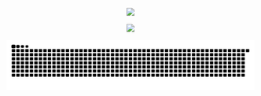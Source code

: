 <p align="center">
  <a href="https://discord.com/users/925192939980857375">
    <img src="https://lanyard.cnrad.dev/api/925192939980857375?hideStatus=false&hideActivity=true&hideBadges=false&hideDecoration=false&animatedDecoration=false&theme=booru-qualityhentais" />
  </a>
</p>
<p align="center">
  <img src="https://count.getloli.com/@radianeuh?name=radianeuh&theme=booru-lisutheme=booru-lisutheme=booru-jaypeetheme=booru-qualityhentaistheme=booru-jaypeetheme=booru-jaypeetheme=booru-qualityhentaistheme=booru-qualityhentaistheme=booru-qualityhentaistheme=booru-lisutheme=booru-lisutheme=booru-lisutheme=booru-jaypeetheme=booru-qualityhentaistheme=booru-qualityhentaistheme=booru-lisutheme=booru-jaypeetheme=booru-jaypeetheme=booru-qualityhentaistheme=booru-jaypeetheme=booru-lisutheme=booru-lisutheme=booru-lisutheme=booru-qualityhentaistheme=booru-qualityhentaistheme=booru-qualityhentaistheme=booru-lisutheme=booru-lisutheme=booru-qualityhentaistheme=booru-lisutheme=booru-qualityhentaistheme=booru-lisutheme=booru-qualityhentaistheme=booru-jaypeetheme=booru-qualityhentaistheme=booru-lisutheme=booru-jaypeetheme=booru-lisutheme=booru-jaypeetheme=booru-qualityhentaistheme=booru-jaypeetheme=booru-jaypeetheme=booru-qualityhentaistheme=booru-jaypeetheme=booru-qualityhentaistheme=booru-jaypeetheme=booru-qualityhentaistheme=booru-qualityhentaistheme=booru-lisutheme=booru-lisutheme=booru-qualityhentaistheme=booru-jaypeetheme=booru-jaypeetheme=booru-lisutheme=booru-lisutheme=booru-jaypeetheme=booru-qualityhentaistheme=booru-jaypeetheme=booru-jaypeetheme=booru-jaypeetheme=booru-lisutheme=booru-qualityhentaistheme=booru-qualityhentaistheme=booru-qualityhentaistheme=booru-lisutheme=booru-jaypeetheme=booru-lisutheme=booru-lisutheme=booru-qualityhentaistheme=booru-jaypeetheme=booru-lisutheme=booru-qualityhentaistheme=booru-lisutheme=booru-jaypeetheme=booru-jaypeetheme=booru-lisutheme=booru-lisutheme=booru-jaypeetheme=booru-jaypeetheme=booru-qualityhentaistheme=booru-jaypeetheme=booru-lisutheme=booru-qualityhentaistheme=booru-jaypeetheme=booru-lisutheme=booru-qualityhentaistheme=booru-qualityhentaistheme=booru-qualityhentaistheme=booru-qualityhentaistheme=booru-qualityhentaistheme=booru-qualityhentaistheme=booru-lisutheme=booru-qualityhentaistheme=booru-jaypeetheme=booru-lisutheme=booru-qualityhentaistheme=booru-qualityhentaistheme=booru-qualityhentaistheme=booru-lisutheme=booru-lisutheme=booru-lisutheme=booru-lisutheme=booru-jaypeetheme=booru-lisutheme=booru-lisutheme=booru-lisutheme=booru-qualityhentaistheme=booru-lisutheme=booru-lisutheme=booru-qualityhentaistheme=booru-qualityhentaistheme=booru-qualityhentaistheme=booru-qualityhentaistheme=booru-lisutheme=booru-lisutheme=booru-lisutheme=booru-lisutheme=booru-jaypeetheme=booru-jaypeetheme=booru-qualityhentaistheme=booru-jaypeetheme=booru-lisutheme=booru-lisutheme=booru-qualityhentaistheme=booru-qualityhentaistheme=booru-lisutheme=booru-lisutheme=booru-lisutheme=booru-jaypeetheme=booru-qualityhentaistheme=booru-qualityhentaistheme=booru-jaypeetheme=booru-lisutheme=booru-lisutheme=booru-lisutheme=booru-qualityhentaistheme=booru-lisutheme=booru-qualityhentaistheme=booru-qualityhentaistheme=booru-qualityhentaistheme=booru-qualityhentais&padding=7&offset=0&align=bottom&scale=2&pixelated=1&darkmode=1" height="130" />
</p>
<p align="center">
  <picture>
    <source media="(prefers-color-scheme: dark)" srcset="https://raw.githubusercontent.com/radianeuh/radianeuh/output/github-contribution-grid-snake-dark.svg">
    <source media="(prefers-color-scheme: light)" srcset="https://raw.githubusercontent.com/radianeuh/radianeuh/output/github-contribution-grid-snake.svg">
    <img alt="github contribution grid snake animation" src="https://raw.githubusercontent.com/radianeuh/radianeuh/output/github-contribution-grid-snake.svg" width="800" height="100" />
  </picture>
</p>
